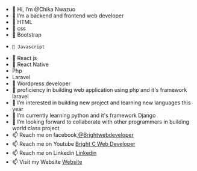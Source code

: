 - 👋 Hi, I’m @Chika Nwazuo
- 🌱 I’m a backend and frontend web developer
- 🌱 HTML
- 🌱 css
- 🌱 Bootstrap
-     🌱 Javascript
- 🌱 React js
- 🌱 React Native
- Php 
- Laravel
- 🌱 Wordpress developer
- 🌱 proficiency in building web application using php and it's framework laravel
- 👀 I’m interested in building new project  and learning new languages this year
- 🌱 I’m currently learning python and it's framework Django
- 💞️ I’m looking forward to collaborate with other programmers in building world class project
- 📫 Reach me on facebook<a href="https://web.facebook.com/Brightwebdeveloper"> @Brightwebdeveloper</a>
- 📫 Reach me on Youtube <a href="https://www.youtube.com/channel/UCfyW4G1rAZdxfRggYWGbHvg">Bright C Web Developer</a>
- 📫 Reach me on Linkedin <a href="https://www.linkedin.com/in/chika-nwazuo-8b43b811b/">Linkedin</a>
- 📫 Visit my Website <a href="https://chikanwazuo.com/">Website</a>
<!---
Bright11/Bright11 is a ✨ special ✨ repository because its `README.md` (this file) appears on your GitHub profile.
You can click the Preview link to take a look at your changes.
--->
